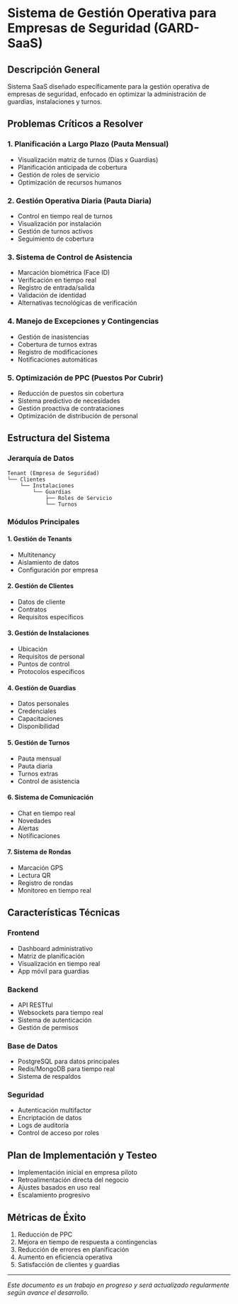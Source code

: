 # Sistema de Gestión Operativa para Empresas de Seguridad (GARD-SaaS)

## Descripción General
Sistema SaaS diseñado específicamente para la gestión operativa de empresas de seguridad, enfocado en optimizar la administración de guardias, instalaciones y turnos.

## Problemas Críticos a Resolver

### 1. Planificación a Largo Plazo (Pauta Mensual)
- Visualización matriz de turnos (Días x Guardias)
- Planificación anticipada de cobertura
- Gestión de roles de servicio
- Optimización de recursos humanos

### 2. Gestión Operativa Diaria (Pauta Diaria)
- Control en tiempo real de turnos
- Visualización por instalación
- Gestión de turnos activos
- Seguimiento de cobertura

### 3. Sistema de Control de Asistencia
- Marcación biométrica (Face ID)
- Verificación en tiempo real
- Registro de entrada/salida
- Validación de identidad
- Alternativas tecnológicas de verificación

### 4. Manejo de Excepciones y Contingencias
- Gestión de inasistencias
- Cobertura de turnos extras
- Registro de modificaciones
- Notificaciones automáticas

### 5. Optimización de PPC (Puestos Por Cubrir)
- Reducción de puestos sin cobertura
- Sistema predictivo de necesidades
- Gestión proactiva de contrataciones
- Optimización de distribución de personal

## Estructura del Sistema

### Jerarquía de Datos
```
Tenant (Empresa de Seguridad)
└── Clientes
    └── Instalaciones
        └── Guardias
            ├── Roles de Servicio
            └── Turnos
```

### Módulos Principales

#### 1. Gestión de Tenants
- Multitenancy
- Aislamiento de datos
- Configuración por empresa

#### 2. Gestión de Clientes
- Datos de cliente
- Contratos
- Requisitos específicos

#### 3. Gestión de Instalaciones
- Ubicación
- Requisitos de personal
- Puntos de control
- Protocolos específicos

#### 4. Gestión de Guardias
- Datos personales
- Credenciales
- Capacitaciones
- Disponibilidad

#### 5. Gestión de Turnos
- Pauta mensual
- Pauta diaria
- Turnos extras
- Control de asistencia

#### 6. Sistema de Comunicación
- Chat en tiempo real
- Novedades
- Alertas
- Notificaciones

#### 7. Sistema de Rondas
- Marcación GPS
- Lectura QR
- Registro de rondas
- Monitoreo en tiempo real

## Características Técnicas

### Frontend
- Dashboard administrativo
- Matriz de planificación
- Visualización en tiempo real
- App móvil para guardias

### Backend
- API RESTful
- Websockets para tiempo real
- Sistema de autenticación
- Gestión de permisos

### Base de Datos
- PostgreSQL para datos principales
- Redis/MongoDB para tiempo real
- Sistema de respaldos

### Seguridad
- Autenticación multifactor
- Encriptación de datos
- Logs de auditoría
- Control de acceso por roles

## Plan de Implementación y Testeo
- Implementación inicial en empresa piloto
- Retroalimentación directa del negocio
- Ajustes basados en uso real
- Escalamiento progresivo

## Métricas de Éxito
1. Reducción de PPC
2. Mejora en tiempo de respuesta a contingencias
3. Reducción de errores en planificación
4. Aumento en eficiencia operativa
5. Satisfacción de clientes y guardias

---
*Este documento es un trabajo en progreso y será actualizado regularmente según avance el desarrollo.* 